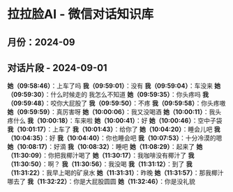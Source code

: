 # 拉拉脸AI - 微信对话知识库
## 月份：2024-09

## 对话片段 - 2024-09-01

**她（09:58:46）**：上车了吗
**我（09:59:01）**：没有
**我（09:59:04）**：车没来
**她（09:59:30）**：什么时候走的 我怎么不知道
**她（09:59:35）**：你头疼吗
**我（09:59:48）**：咬你大屁股了
**我（09:59:50）**：不疼
**我（09:59:58）**：你头疼嗷
**她（09:59:59）**：真厉害呀
**她（10:00:06）**：我又没喝酒
**她（10:00:11）**：我头疼什么
**我（10:00:18）**：车来啦
**她（10:00:41）**：好
**她（10:00:46）**：空中子袋
**我（10:01:17）**：上车了
**我（10:01:43）**：给你了
**她（10:04:20）**：睡会儿吧
**我（10:04:35）**：好
**我（10:04:40）**：你也睡会吧
**我（10:07:53）**：十分冷漠的嗯
**她（10:08:17）**：好滴
**我（10:08:32）**：睡吧
**她（11:08:29）**：起来了
**她（11:30:09）**：你把我椰汁喝了
**她（11:30:17）**：我咖啡没有椰汁了
**我（11:30:50）**：啊？
**我（11:30:56）**：我没喝
**我（11:31:12）**：到了
**我（11:31:22）**：我早上喝的矿泉水
**她（11:31:31）**：昨晚
**她（11:31:57）**：那我椰汁哪去了
**我（11:32:22）**：你是大屁股圆圆
**她（11:32:46）**：你是没礼貌

